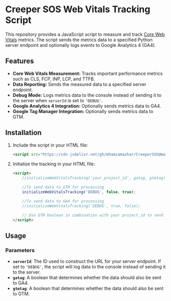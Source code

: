 # Creeper SOS Web Vitals Tracking Script

This repository provides a JavaScript script to measure and track [Core Web Vitals](https://web.dev/vitals/) metrics. The script sends the metrics data to a specified Python server endpoint and optionally logs events to Google Analytics 4 (GA4).

## Features

- **Core Web Vitals Measurement:** Tracks important performance metrics such as CLS, FCP, INP, LCP, and TTFB.
- **Data Reporting:** Sends the measured data to a specified server endpoint.
- **Debug Mode:** Logs metrics data to the console instead of sending it to the server when `serverId` is set to `'DEBUG'`.
- **Google Analytics 4 Integration:** Optionally sends metrics data to GA4.
- **Google Tag Manager Integration:** Optionally sends metrics data to GTM.

## Installation

1. Include the script in your HTML file:

    ```html
    <script src="https://cdn.jsdelivr.net/gh/mhamzamazhar/CreeperSOS@main/web-vitals/build/bundle-1.1.2.js"></script>
    ```

2. Initialize the tracking in your HTML file:

    ```html
    <script>
        //initializeWebVitalsTracking('your_project_id', gatag, gtmtag);

        //To send data to GTM for processing
        initializeWebVitalsTracking('DEBUG', false, true);

        //To send data to GA4 for processing
        //initializeWebVitalsTracking('DEBUG', true, false);

        // Use GTM boolean in combination with your project_id to send data simultaneously to GTM and Creeper SOS.
    </script>
    ```

## Usage

### Parameters

- **`serverId`**: The ID used to construct the URL for your server endpoint. If set to `'DEBUG'`, the script will log data to the console instead of sending it to the server.
- **`gatag`**: A boolean that determines whether the data should also be sent to GA4.
- **`gtmtag`**: A boolean that determines whether the data should also be sent to GTM.
